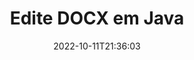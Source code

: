---
############################# Static ############################
layout: "auto-gen-editor"
date: 2022-10-11T21:36:03
draft: false
otherformats: doc docm dotx xls xlsx xlsm ppt pptx pptm mobi epub html mhtml txt xml csv pdf xps msg eml

############################# Head ############################
head_title: "Editor DOCX — Edite DOCX em Java"
head_description: "Como editar DOCX em Java usando algumas linhas de código? Use as APIs de processamento de documentos do GroupDocs para editar, atualizar e salvar mais de 30 formatos de arquivo."

############################# Header ############################
title: "Edite DOCX em Java"
description: "Edição eficaz e robusta do DOCX usando o GroupDocs.Editor do lado do servidor para APIs do Java, sem o uso de qualquer software como Microsoft ou Open Office."
bg_image: "https://cms.admin.containerize.com/templates/aspose/App_Themes/V3/images/bg/header1.png"
bg_overlay: false
button:
    enable: true
    icon: "fas fa-arrow-down"
    label: "Baixar Teste Gratuito"
    link: "https://downloads.groupdocs.com/editor/java"

############################# SubMenu ############################
submenu:
    enable: true

    left:
        img_alt: "GroupDocs.Editor for Java"
        image: "https://cms.admin.containerize.com/templates/groupdocs/images/product-logos/90x90-noborder/groupdocs-editor-java.png"
        product: "GroupDocs.Editor"
        platform: "Java"

    middle:
        button:

            # button loop
            - link: "https://apireference.groupdocs.com/editor/java"
              text: "Referência da API"

            # button loop
            - link: "https://github.com/groupdocs-editor"
              text: "Exemplos de código"

            # button loop
            - link: "https://products.groupdocs.app/editor/family"
              text: "Demonstrações ao vivo"

            # button loop
            - link: "https://purchase.groupdocs.com/pricing/editor/java"
              text: "Preços"

    right:
        link_download: "https://downloads.groupdocs.com/editor"
        link_learn: "https://docs.groupdocs.com/editor/java"
        link_buy: "https://purchase.groupdocs.com"

############################# About ############################
about:
    enable: true
    title: "Sobre a API GroupDocs.Editor for Java"
    content: |
        [GroupDocs.Editor for Java](/pt/editor/java/) API é a escolha certa para editar documentos e apresentações do Microsoft Word, Excel, PowerPoint, Open Office. GroupDocs.Editor é uma API independente que é adequada para sistemas do lado do servidor e back-end onde é necessário alto desempenho. Não depende de nenhum software como Microsoft ou Open Office.

############################# Steps ############################
steps:
    enable: true
    title_left: "Etapas para editar DOCX em Java"
    content_left: |
        [GroupDocs.Editor for Java](/pt/editor/java/) fornece uma maneira fácil e direta para os desenvolvedores editarem os arquivos DOCX usando algumas linhas de código.
        * Crie uma instância da classe `Editor` com caminho ou fluxo de arquivo obrigatório e classe opcional `WordProcessingLoadOptions` e carregue o arquivo DOCX
        * Crie e defina a instância de classe `WordProcessingEditOptions` para o formato de arquivo DOCX
        * Chame o método `Editor.Edit()` e obtenha o documento DOCX em formato HTML que é facilmente editável com qualquer editor WYSIWYG.
        * Chame o método `Editor.Save()` e salve o arquivo DOCX editado usando a classe `WordProcessingSaveOptions`

        
    title_right: "Requisitos de sistema"
    content_right: |
        Uma edição básica de documentos com APIs GroupDocs.Editor for Java pode ser feita implementando algumas etapas fáceis. Nossas APIs são suportadas em todas as principais plataformas e sistemas operacionais. Antes de executar o código abaixo, certifique-se de ter os seguintes pré-requisitos instalados em seu sistema.

        * Sistemas operacionais: Microsoft Windows, Linux, MacOS
        * Ambientes de desenvolvimento: NetBeans, IntelliJ IDEA, Eclipse
        * Estruturas: Java 7 (1.7) and above
        * Obtenha a versão mais recente do GroupDocs.Editor for Java baixada de [Maven](https://repository.groupdocs.com/editor/)
        
    code: |        
        ```java
        // Load the DOCX file into Editor with the optional WordProcessingLoadOptions
        Editor editor = new Editor("source.docx", new WordProcessingLoadOptions());

        // Create and adjust the edit options
        WordProcessingEditOptions editOptions = new WordProcessingEditOptions();

        // Open input DOCX document for edit — obtain an intermediate document, that can be edited
        EditableDocument beforeEdit = editor.edit(editOptions);

        // Grab DOCX document content and associated resources from editable document
        string content = beforeEdit.getContent();

        // Send the content to WYSIWYG-editor, edit it there, and send edited content back to the server-side
        // This step simulates a such operation
        string updatedContent = content.replace("Subtitle", "Edited subtitle");

        // Grab edited content and resources from WYSIWYG-editor and create a new EditableDocument instance from it
        EditableDocument afterEdit = EditableDocument.fromMarkup(updatedContent, null);

        // Create a save options and select a desired output format
        WordProcessingSaveOptions saveOptions = new WordProcessingSaveOptions(WordProcessingFormats.Docx);

        // Save edited DOCX document to the file
        editor.save(afterEdit, "edited.docx", saveOptions);
        ```
        
############################# Demos ############################
demos:
    enable: true
    title: "DOCX Editor de demonstrações ao vivo"
    content: |
        Edite DOCX agora mesmo visitando o site [GroupDocs.Editor Live Demos](https://products.groupdocs.app/editor/family).
        A demonstração ao vivo tem os seguintes benefícios
        
############################# More Formats ############################
more_formats:
    enable: true
    title: "Outros editores suportados"
    content: |
        Você também pode editar outros formatos de arquivo. Por favor, veja a lista completa abaixo.


############################# Back to top ###############################
back_to_top:
    enable: true
---